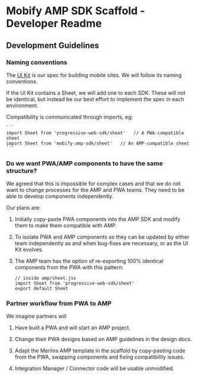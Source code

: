 # Mobify AMP SDK Scaffold - Developer Readme


## Development Guidelines

### Naming conventions

The [UI Kit](https://github.com/mobify/progressive-mobile-ui-kit) is our spec for
building mobile  sites. We will follow its naming conventions.

If the UI Kit contains a Sheet, we will add one to each SDK. These will
not be identical, but instead be our best effort to implement the spec in
each environment.

Compatibility is communicated through imports, eg:

    ```
    import Sheet from 'progressive-web-sdk/sheet'   // A PWA-compatible sheet
    import Sheet from 'mobify-amp-sdk/sheet'   // An AMP-compatible sheet
    ```

### Do we want PWA/AMP components to have the same structure?

We agreed that this is impossible for complex cases and that we do not
want to change processes for the AMP and PWA teams. They need to be
able to develop components independently.

Our plans are:

  1) Initially copy-paste PWA components into the AMP SDK and modify them to
     make them compatible with AMP.

  2) To isolate PWA and AMP components so they can be updated by either team
     independently as and when bug-fixes are necessary, or as the UI Kit evolves.

  3) The AMP team has the option of re-exporting 100% identical components
     from the PWA with this pattern:

      ```
      // inside amp/sheet.jsx
      import Sheet from 'progressive-web-sdk/sheet'
      export default Sheet
      ```

### Partner workflow from PWA to AMP

We imagine partners will

  1) Have built a PWA and will start an AMP project.

  2) Change their PWA designs based on AMP guidelines in the design docs.

  3) Adapt the Merlins AMP template in the scaffold by copy-pasting code from
     the PWA, swapping components and fixing compatibility issues.

  4) Integration Manager / Connector code will be usable unmodified.
